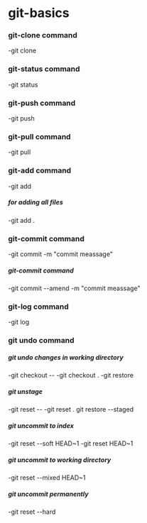 # git-basics

### git-clone command
-git clone <remote repo>

### git-status command
-git status


### git-push command
-git push


### git-pull command
-git pull

### git-add command
-git add <directory name>
##### for adding all files
-git add .

### git-commit command
-git commit -m "commit meassage"
##### git-commit command
-git commit --amend -m "commit meassage"

### git-log command
-git log

### git undo command
##### git undo changes in working directory
-git checkout -- <filename>
-git checkout .
-git restore <file>
##### git unstage
-git reset -- <filename>
-git reset .
git restore --staged <file>
##### git uncommit to index
-git reset --soft HEAD~1
-git reset HEAD~1
##### git uncommit to working directory
-git reset --mixed HEAD~1
##### git uncommit permanently
-git reset --hard




